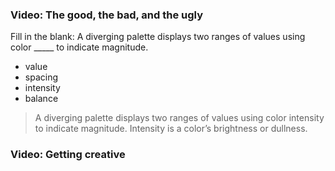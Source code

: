 ### Video: The good, the bad, and the ugly

Fill in the blank: A diverging palette displays two ranges of values using color _____ to indicate magnitude.

* value
* spacing
* intensity
* balance

> A diverging palette displays two ranges of values using color intensity to indicate magnitude. Intensity is a color’s brightness or dullness.

### Video: Getting creative
